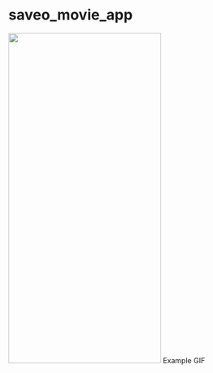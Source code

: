 # saveo_movie_app

<img src="https://github.com/Abhay-Workspace/Saveo-Movie-App/blob/master/example_gif/saveo-movie-app.gif" width="300" height="650"/>
Example GIF
